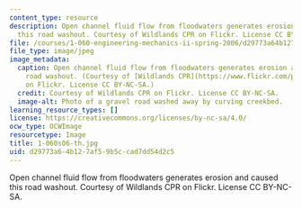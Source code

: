 ```yaml
---
content_type: resource
description: Open channel fluid flow from floodwaters generates erosion and caused
  this road washout. Courtesy of Wildlands CPR on Flickr. License CC BY-NC-SA.
file: /courses/1-060-engineering-mechanics-ii-spring-2006/d29773a64b127af59b5ccad7dd54d2c5_1-060s06-th.jpg
file_type: image/jpeg
image_metadata:
  caption: Open channel fluid flow from floodwaters generates erosion and caused this
    road washout. (Courtesy of [Wildlands CPR](https://www.flickr.com/photos/wildlandscpr/6189740039)
    on Flickr. License CC BY-NC-SA.)
  credit: Courtesy of Wildlands CPR on Flickr. License CC BY-NC-SA.
  image-alt: Photo of a gravel road washed away by curving creekbed.
learning_resource_types: []
license: https://creativecommons.org/licenses/by-nc-sa/4.0/
ocw_type: OCWImage
resourcetype: Image
title: 1-060s06-th.jpg
uid: d29773a6-4b12-7af5-9b5c-cad7dd54d2c5
---
```

Open channel fluid flow from floodwaters generates erosion and caused this road washout. Courtesy of Wildlands CPR on Flickr. License CC BY-NC-SA.